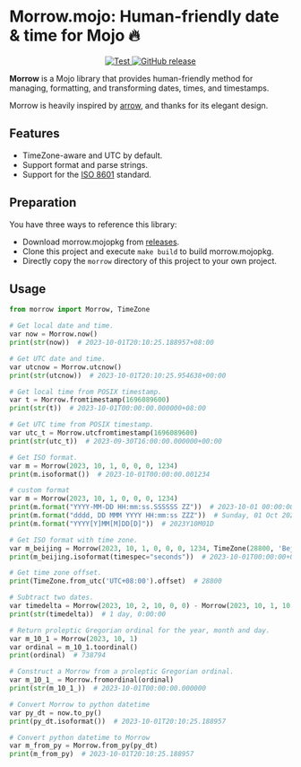 # Morrow.mojo: Human-friendly date & time for Mojo 🔥

<p align="center">
  <a href="https://github.com/mojoto/morrow.mojo/actions/workflows/test.yml">
    <img src="https://github.com/mojoto/morrow.mojo/actions/workflows/test.yml/badge.svg" alt="Test" />
  </a>
  <a href="https://github.com/mojoto/morrow.mojo/releases">
    <img alt="GitHub release" src="https://img.shields.io/github/v/release/mojoto/morrow.mojo">
  </a>
</p>

**Morrow** is a Mojo library that provides human-friendly method for managing, formatting, and transforming dates, times, and timestamps.

Morrow is heavily inspired by [arrow](https://github.com/arrow-py/arrow), and thanks for its elegant design.

## Features

- TimeZone-aware and UTC by default.
- Support format and parse strings.
- Support for the [ISO 8601](https://en.wikipedia.org/wiki/ISO_8601) standard.

## Preparation

You have three ways to reference this library:

- Download morrow.mojopkg from [releases](https://github.com/mojoto/morrow.mojo/releases).
- Clone this project and execute `make build` to build morrow.mojopkg.
- Directly copy the `morrow` directory of this project to your own project.

## Usage

```python
from morrow import Morrow, TimeZone

# Get local date and time.
var now = Morrow.now()
print(str(now))  # 2023-10-01T20:10:25.188957+08:00

# Get UTC date and time.
var utcnow = Morrow.utcnow()
print(str(utcnow))  # 2023-10-01T20:10:25.954638+00:00

# Get local time from POSIX timestamp.
var t = Morrow.fromtimestamp(1696089600)
print(str(t))  # 2023-10-01T00:00:00.000000+08:00

# Get UTC time from POSIX timestamp.
var utc_t = Morrow.utcfromtimestamp(1696089600)
print(str(utc_t))  # 2023-09-30T16:00:00.000000+00:00

# Get ISO format.
var m = Morrow(2023, 10, 1, 0, 0, 0, 1234)
print(m.isoformat())  # 2023-10-01T00:00:00.001234

# custom format
var m = Morrow(2023, 10, 1, 0, 0, 0, 1234)
print(m.format("YYYY-MM-DD HH:mm:ss.SSSSSS ZZ"))  # 2023-10-01 00:00:00.001234 +00:00
print(m.format("dddd, DD MMM YYYY HH:mm:ss ZZZ"))  # Sunday, 01 Oct 2023 00:00:00 UTC
print(m.format("YYYY[Y]MM[M]DD[D]"))  # 2023Y10M01D

# Get ISO format with time zone.
var m_beijing = Morrow(2023, 10, 1, 0, 0, 0, 1234, TimeZone(28800, 'Bejing'))
print(m_beijing.isoformat(timespec="seconds"))  # 2023-10-01T00:00:00+08:00

# Get time zone offset.
print(TimeZone.from_utc('UTC+08:00').offset)  # 28800

# Subtract two dates.
var timedelta = Morrow(2023, 10, 2, 10, 0, 0) - Morrow(2023, 10, 1, 10, 0, 0)
print(str(timedelta))  # 1 day, 0:00:00

# Return proleptic Gregorian ordinal for the year, month and day.
var m_10_1 = Morrow(2023, 10, 1)
var ordinal = m_10_1.toordinal()
print(ordinal)  # 738794

# Construct a Morrow from a proleptic Gregorian ordinal.
var m_10_1_ = Morrow.fromordinal(ordinal)
print(str(m_10_1_))  # 2023-10-01T00:00:00.000000

# Convert Morrow to python datetime
var py_dt = now.to_py()
print(py_dt.isoformat())  # 2023-10-01T20:10:25.188957

# Convert python datetime to Morrow
var m_from_py = Morrow.from_py(py_dt)
print(m_from_py)  # 2023-10-01T20:10:25.188957

```
